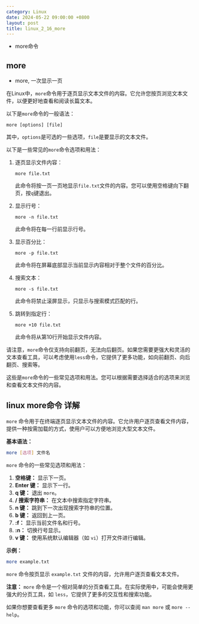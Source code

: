 ```yaml
---
category: Linux
date: 2024-05-22 09:00:00 +0800
layout: post
title: linux_2_16_more
---
```


+ more命令

## more

+ more, 一次显示一页

在Linux中，`more`命令用于逐页显示文本文件的内容。它允许您按页浏览文本文件，以便更好地查看和阅读长篇文本。

以下是`more`命令的一般语法：

```
more [options] [file]
```

其中，`options`是可选的一些选项，`file`是要显示的文本文件。

以下是一些常见的`more`命令选项和用法：

1. 逐页显示文件内容：
   ```
   more file.txt
   ```

   此命令将按一页一页地显示`file.txt`文件的内容。您可以使用空格键向下翻页，按`q`键退出。

2. 显示行号：
   ```
   more -n file.txt
   ```

   此命令将在每一行前显示行号。

3. 显示百分比：
   ```
   more -p file.txt
   ```

   此命令将在屏幕底部显示当前显示内容相对于整个文件的百分比。

4. 搜索文本：
   ```
   more -s file.txt
   ```

   此命令将禁止滚屏显示，只显示与搜索模式匹配的行。

5. 跳转到指定行：
   ```
   more +10 file.txt
   ```

   此命令将从第10行开始显示文件内容。

请注意，`more`命令仅支持向前翻页，无法向后翻页。如果您需要更强大和灵活的文本查看工具，可以考虑使用`less`命令，它提供了更多功能，如向前翻页、向后翻页、搜索等。

这些是`more`命令的一些常见选项和用法。您可以根据需要选择适合的选项来浏览和查看文本文件的内容。


## linux more命令 详解

`more` 命令用于在终端逐页显示文本文件的内容。它允许用户逐页查看文件内容，提供一种按需加载的方式，使用户可以方便地浏览大型文本文件。

**基本语法：**
```bash
more [选项] 文件名
```

`more` 命令的一些常见选项和用法：

1. **空格键：** 显示下一页。
2. **Enter 键：** 显示下一行。
3. **q 键：** 退出 `more`。
4. **/ 搜索字符串：** 在文本中搜索指定字符串。
5. **n 键：** 跳到下一次出现搜索字符串的位置。
6. **b 键：** 返回到上一页。
7. **:f：** 显示当前文件名和行号。
8. **:n：** 切换行号显示。
9. **v 键：** 使用系统默认编辑器（如 `vi`）打开文件进行编辑。

**示例：**
```bash
more example.txt
```

`more` 命令按页显示 `example.txt` 文件的内容，允许用户逐页查看文本文件。

**注意：** `more` 命令是一个相对简单的分页查看工具。在实际使用中，可能会使用更强大的分页工具，如 `less`，它提供了更多的交互性和搜索功能。

如果你想要查看更多 `more` 命令的选项和功能，你可以查阅 `man more` 或 `more --help`。